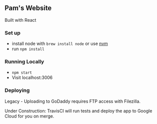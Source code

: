 ## Pam's Website

Built with React

### Set up
- install node with `brew install node` or use [nvm](https://nodejs.org/en/download/package-manager/#nvm)
- run `npm install`

### Running Locally
- `npm start`
- Visit localhost:3006

### Deploying

Legacy - Uploading to GoDaddy requires FTP access with Filezilla.

Under Construction: TravisCI will run tests and deploy the app to Google Cloud for you on merge.
